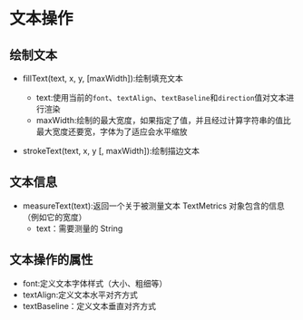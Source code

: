 # 文本操作

## 绘制文本

- fillText(text, x, y, [maxWidth]):绘制填充文本

  - text:使用当前的`font`、`textAlign`、`textBaseline`和`direction`值对文本进行渲染
  - maxWidth:绘制的最大宽度，如果指定了值，并且经过计算字符串的值比最大宽度还要宽，字体为了适应会水平缩放

- strokeText(text, x, y [, maxWidth]):绘制描边文本

## 文本信息

- measureText(text):返回一个关于被测量文本 TextMetrics 对象包含的信息（例如它的宽度）
  - text：需要测量的 String

## 文本操作的属性

- font:定义文本字体样式（大小、粗细等）
- textAlign:定义文本水平对齐方式
- textBaseline：定义文本垂直对齐方式


